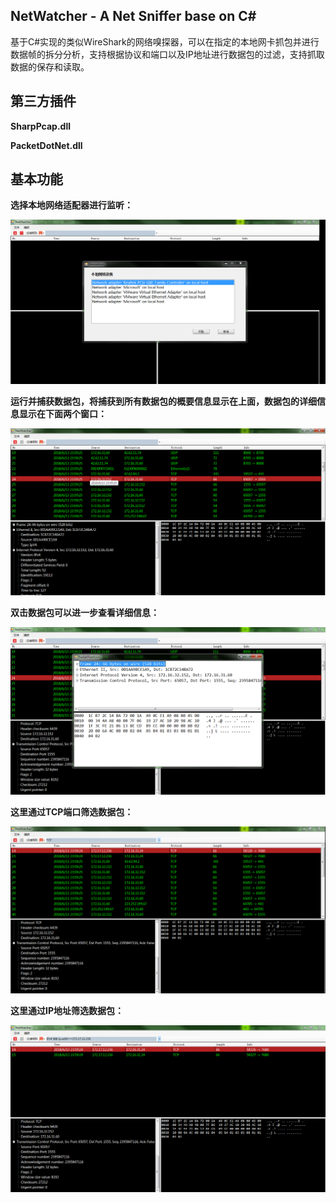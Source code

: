 ## NetWatcher - A Net Sniffer base on C#

基于C#实现的类似WireShark的网络嗅探器，可以在指定的本地网卡抓包并进行数据帧的拆分分析，支持根据协议和端口以及IP地址进行数据包的过滤，支持抓取数据的保存和读取。

## 第三方插件

**SharpPcap.dll**

**PacketDotNet.dll**

## 基本功能

**选择本地网络适配器进行监听：**

![](img/1.jpg)

**运行并捕获数据包，将捕获到所有数据包的概要信息显示在上面，数据包的详细信息显示在下面两个窗口：**

![](img/2.jpg)

**双击数据包可以进一步查看详细信息：**

![](img/3.jpg)

**这里通过TCP端口筛选数据包：**

![](img/4.jpg)

**这里通过IP地址筛选数据包：**

![](img/5.jpg)